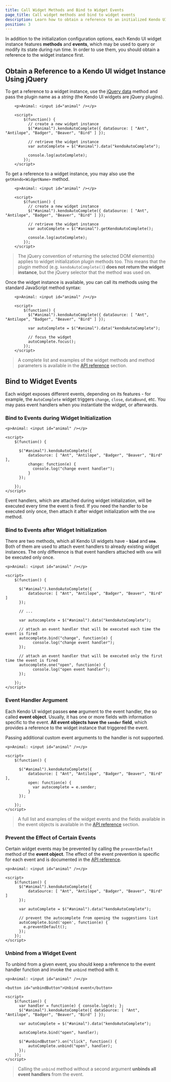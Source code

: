 ```yaml
---
title: Call Widget Methods and Bind to Widget Events
page_title: Call widget methods and bind to widget events
description: Learn how to obtain a reference to an initialized Kendo UI widget instance and call its methods and events
position: 3
---
```


In addition to the initialization configuration options, each Kendo UI widget instance features **methods** and **events**,
which may be used to query or modify its state during run time. In order to use them, you should obtain a reference to the widget instance first.

## Obtain a Reference to a Kendo UI widget Instance Using jQuery

To get a reference to a widget instance, use the [jQuery data](http://api.jquery.com/data/) method and
pass the plugin name as a *string* (the Kendo UI widgets are jQuery plugins).

        <p>Animal: <input id="animal" /></p>

        <script>
            $(function() {
              // create a new widget instance
              $("#animal").kendoAutoComplete({ dataSource: [ "Ant", "Antilope", "Badger", "Beaver", "Bird" ] });

              // retrieve the widget instance
              var autoComplete = $("#animal").data("kendoAutoComplete");
              
              console.log(autoComplete);
            });
        </script>

To get a reference to a widget instance, you may also use the `getKendo<WidgetName>` method.

        <p>Animal: <input id="animal" /></p>

        <script>
            $(function() {
              // create a new widget instance
              $("#animal").kendoAutoComplete({ dataSource: [ "Ant", "Antilope", "Badger", "Beaver", "Bird" ] });

              // retrieve the widget instance
              var autoComplete = $("#animal").getKendoAutoComplete();
              
              console.log(autoComplete);
            });
        </script>

> The jQuery convention of returning the selected DOM element(s) applies to widget initialization plugin methods too.
This means that the plugin method (e.g. `kendoAutoComplete()`) **does not return the widget instance**, but the jQuery selector that the method was used on.

Once the widget instance is available, you can call its methods using the standard JavaScript method syntax:

        <p>Animal: <input id="animal" /></p>

        <script>
            $(function() {
              $("#animal").kendoAutoComplete({ dataSource: [ "Ant", "Antilope", "Badger", "Beaver", "Bird" ] });

              var autoComplete = $("#animal").data("kendoAutoComplete");

              // focus the widget
              autoComplete.focus();
            });
        </script>

> A complete list and examples of the widget methods and method parameters is available in the [API reference](/api/introduction) section.

## Bind to Widget Events

Each widget exposes different events, depending on its features - for example, the `AutoComplete` widget triggers `change`, `close`, `dataBound`, etc.
You may pass event handlers when you instantiate the widget, or afterwards.

### Bind to Events during Widget Initialization

    <p>Animal: <input id="animal" /></p>

    <script>
        $(function() {
        
          $("#animal").kendoAutoComplete({
              dataSource: [ "Ant", "Antilope", "Badger", "Beaver", "Bird" ],
              change: function(e) {
                console.log("change event handler");
              }
          });
          
        });
    </script>

Event handlers, which are attached during widget initialization, will be executed every time the event is fired.
If you need the handler to be executed only once, then attach it after widget initialization with the `one` method.

### Bind to Events after Widget Initialization

There are two methods, which all Kendo UI widgets have - **`bind`** and **`one`**. Both of them are used to attach event handlers to already existing widget instances.
The only difference is that event handlers attached with `one` will be executed only once.

    <p>Animal: <input id="animal" /></p>

    <script>
        $(function() {
        
          $("#animal").kendoAutoComplete({
              dataSource: [ "Ant", "Antilope", "Badger", "Beaver", "Bird" ]
          });
          
          // ...
          
          var autocomplete = $("#animal").data("kendoAutoComplete");
          
          // attach an event handler that will be executed each time the event is fired
          autocomplete.bind("change", function(e) {
                console.log("change event handler");
          });
          
          // attach an event handler that will be executed only the first time the event is fired
          autocomplete.one("open", function(e) {
                console.log("open event handler");
          });
          
        });
    </script>

### Event Handler Argument

Each Kendo UI widget passes **one** argument to the event handler, the so called **event object**. Usually, it has one or more fields with information specific to
the event. **All event objects have the `sender` field**, which provides a reference to the widget instance that triggered the event.

Passing additional custom event arguments to the handler is not supported.

    <p>Animal: <input id="animal" /></p>

    <script>
        $(function() {
        
          $("#animal").kendoAutoComplete({
              dataSource: [ "Ant", "Antilope", "Badger", "Beaver", "Bird" ],
              open: function(e) {
                var autocomplete = e.sender;
              }
          });
          
        });
    </script>

> A full list and examples of the widget events and the fields available in the event objects is available in the [API reference](/api/introduction) section.

### Prevent the Effect of Certain Events

Certain widget events may be prevented by calling the `preventDefault` method of the **event object**.
The effect of the event prevention is specific for each event and is documented in the [API reference](/api/introduction).

    <p>Animal: <input id="animal" /></p>

    <script>
        $(function() {
          $("#animal").kendoAutoComplete({
              dataSource: [ "Ant", "Antilope", "Badger", "Beaver", "Bird" ]
          });

          var autoComplete = $("#animal").data("kendoAutoComplete");

          // prevent the autocomplete from opening the suggestions list
          autoComplete.bind('open', function(e) {
            e.preventDefault();
          });
        });
    </script>

### Unbind from a Widget Event

To unbind from a given event, you should keep a reference to the event handler function and invoke the `unbind` method with it.

    <p>Animal: <input id="animal" /></p>

    <button id="unbindButton">Unbind event</button>

    <script>
        $(function() {
          var handler = function(e) { console.log(e); };
          $("#animal").kendoAutoComplete({ dataSource: [ "Ant", "Antilope", "Badger", "Beaver", "Bird" ] });

          var autoComplete = $("#animal").data("kendoAutoComplete");

          autoComplete.bind("open", handler);

          $("#unbindButton").on("click", function() {
              autoComplete.unbind("open", handler);
          });
        });
    </script>

> Calling the `unbind` method without a second argument **unbinds all event handlers** from the event.
